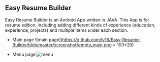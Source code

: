 ## Easy Resume Builder
Easy Resume Builder is an Android App written in JAVA. This App is for resume edition, including adding different kinds of experience (education, experience, projects) and multiple items under each section. 

- Main page
![main page](https://github.com/ly16/Easy-Resume-Builder/blob/master/screenshot/empty_main.png = 100*20)

- Menu page
![menu](https://github.com/ly16/Easy-Resume-Builder/blob/master/screenshot/education.png)
